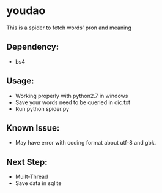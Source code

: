 # youdao
This is a spider to fetch words' pron and  meaning

## Dependency:
* bs4

## Usage:
* Working properly with python2.7 in windows
* Save your words need to be queried in dic.txt
* Run python spider.py

## Known Issue:
* May have error with coding format about utf-8 and gbk.

## Next Step:
* Muilt-Thread
* Save data in sqlite
